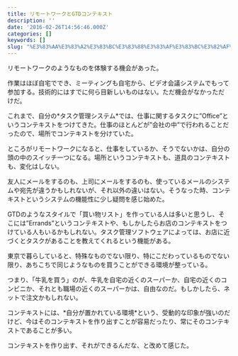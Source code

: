 ```yaml
---
title: リモートワークとGTDコンテキスト
description: ''
date: '2016-02-26T14:56:46.000Z'
categories: []
keywords: []
slug: "%E3%83%AA%E3%83%A2%E3%83%BC%E3%83%88%E3%83%AF%E3%83%BC%E3%82%AF%E3%81%A8GTD%E3%82%B3%E3%83%B3%E3%83%86%E3%82%AD%E3%82%B9%E3%83%88"
---
```

リモートワークのようなものを体験する機会があった。

作業はほぼ自宅ででき、ミーティングも自宅から、ビデオ会議システムでもって参加する。技術的にはすでに何ら目新しいものはない。ただ機会がなかっただけだ。

これまで、自分の\*タスク管理システム\*では、仕事に関するタスクに”Office”というコンテキストをつけてきた。仕事のほとんどが”会社の中”で行われることだったので、場所でコンテキストを分けていた。

ところがリモートワークになると、仕事をしているか、そうでないかは、自分の頭の中のスイッチ一つになる。場所というコンテキストも、道具のコンテキストも、変化はしない。

友人にメールをするのも、上司にメールをするのも、使っているメールのシステムや宛先が違うかもしれないが、それ以外の違いはない。そうなった時、コンテキストというシステムの機能性に少し疑問を感じ始めた。

GTDのようなスタイルで「買い物リスト」を作っている人は多いと思うし、そこには”Errands”というコンテキストや、もしかしたらお店のコンテキストをつけている人もいるかもしれない。タスク管理ソフトウェアによっては、お店に近づくとタスクがあることを教えてくれるという機能がある。

東京で暮らしていると、特殊なものでない限り、特にこだわっているものでない限り、あちこちで同じようなものを買うことができる環境が整っている。

つまり、「牛乳を買う」のが、牛乳を自宅の近くのスーパーか、自宅の近くのコンビニか、それとも職場の近くのスーパーかは、自由なのだ。もしかしたら、ネットで注文かもしれない。

コンテキストには、\*自分が置かれている環境\*という、受動的な印象が強いのだけど、今はそのコンテキストを作り出すことが容易だったり、常にそのコンテキストであることが多い。

コンテキストを作り出す、それができるんだな、と改めて感じた。